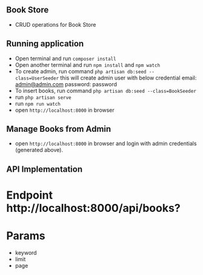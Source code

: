 ## Book Store

-   CRUD operations for Book Store

## Running application

-   Open terminal and run `composer install`
-   Open another terminal and run `npm install` and `npm watch`
-   To create admin, run command `php artisan db:seed --class=UserSeeder`
    this will create admin user with below credential
    email: admin@admin.com
    password: password
-   To insert books, run command `php artisan db:seed --class=BookSeeder`
-   run `php artisan serve`
-   run `npm run watch`
-   open `http://localhost:8000` in browser

## Manage Books from Admin

-   open `http://localhost:8000` in browser and login with admin credentials (generated above).

## API Implementation

# Endpoint http://localhost:8000/api/books?
# Params
- keyword
- limit
- page
